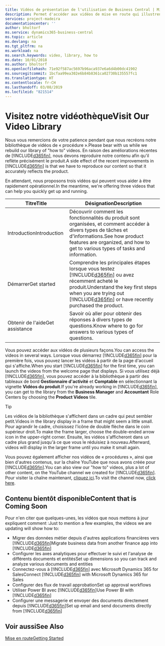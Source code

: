 ```yaml
---
title: Vidéos de présentation de l'utilisation de Business Central | Microsoft Docs
description: Permet d'accéder aux vidéos de mise en route qui illustrent comment effectuer des tâches courantes.
services: project-madeira
documentationcenter: ''
author: bholtorf
ms.service: dynamics365-business-central
ms.topic: article
ms.devlang: na
ms.tgt_pltfrm: na
ms.workload: na
ms.search.keywords: video, library, how to
ms.date: 10/01/2018
ms.author: bholtorf
ms.openlocfilehash: 71e92f587ac5697b96aca937e6a6d4b00dc41902
ms.sourcegitcommit: 1bcfaa99ea302e6b84b8361ca02730b135557fc1
ms.translationtype: HT
ms.contentlocale: fr-CH
ms.lasthandoff: 03/08/2019
ms.locfileid: "821514"
---
```

# <a name="visit-our-video-library"></a><span data-ttu-id="8b0c5-103">Visitez notre vidéothèque</span><span class="sxs-lookup"><span data-stu-id="8b0c5-103">Visit Our Video Library</span></span>
<span data-ttu-id="8b0c5-104">Nous vous remercions de votre patience pendant que nous recréons notre bibliothèque de vidéos de « procédure ».</span><span class="sxs-lookup"><span data-stu-id="8b0c5-104">Please bear with us while we rebuild our library of "how to" videos.</span></span> <span data-ttu-id="8b0c5-105">En raison des améliorations récentes de [!INCLUDE[d365fin](includes/d365fin_md.md)], nous devons reproduire notre contenu afin qu'il reflète précisément le produit.</span><span class="sxs-lookup"><span data-stu-id="8b0c5-105">A side effect of the recent improvements in [!INCLUDE[d365fin](includes/d365fin_md.md)] is that we have to reproduce our content so that it accurately reflects the product.</span></span> 

<span data-ttu-id="8b0c5-106">En attendant, nous proposons trois vidéos qui peuvent vous aider à être rapidement opérationnel.</span><span class="sxs-lookup"><span data-stu-id="8b0c5-106">In the meantime, we're offering three videos that can help you quickly get up and running.</span></span>

|<span data-ttu-id="8b0c5-107">Titre</span><span class="sxs-lookup"><span data-stu-id="8b0c5-107">Title</span></span>|<span data-ttu-id="8b0c5-108">Désignation</span><span class="sxs-lookup"><span data-stu-id="8b0c5-108">Description</span></span>|
|----|----|
|<span data-ttu-id="8b0c5-109">Introduction</span><span class="sxs-lookup"><span data-stu-id="8b0c5-109">Introduction</span></span>|<span data-ttu-id="8b0c5-110">Découvrir comment les fonctionnalités du produit sont organisées, et comment accéder à divers types de tâches et d'informations.</span><span class="sxs-lookup"><span data-stu-id="8b0c5-110">See how product features are organized, and how to get to various types of tasks and information.</span></span>|
|<span data-ttu-id="8b0c5-111">Démarrer</span><span class="sxs-lookup"><span data-stu-id="8b0c5-111">Get started</span></span>|<span data-ttu-id="8b0c5-112">Comprendre les principales étapes lorsque vous testez [!INCLUDE[d365fin](includes/d365fin_md.md)] ou avez récemment acheté le produit.</span><span class="sxs-lookup"><span data-stu-id="8b0c5-112">Understand the key first steps when you are trying out [!INCLUDE[d365fin](includes/d365fin_md.md)] or have recently purchased the product.</span></span> |
|<span data-ttu-id="8b0c5-113">Obtenir de l'aide</span><span class="sxs-lookup"><span data-stu-id="8b0c5-113">Get assistance</span></span>|<span data-ttu-id="8b0c5-114">Savoir où aller pour obtenir des réponses à divers types de questions.</span><span class="sxs-lookup"><span data-stu-id="8b0c5-114">Know where to go for answers to various types of questions.</span></span>|

<span data-ttu-id="8b0c5-115">Vous pouvez accéder aux vidéos de plusieurs façons.</span><span class="sxs-lookup"><span data-stu-id="8b0c5-115">You can access the videos in several ways.</span></span> <span data-ttu-id="8b0c5-116">Lorsque vous démarrez [!INCLUDE[d365fin](includes/d365fin_md.md)] pour la première fois, vous pouvez lancer les vidéos à partir de la page d'accueil qui s'affiche.</span><span class="sxs-lookup"><span data-stu-id="8b0c5-116">When you start [!INCLUDE[d365fin](includes/d365fin_md.md)] for the first time, you can launch the videos from the welcome page that displays.</span></span> <span data-ttu-id="8b0c5-117">Si vous utilisez déjà [!INCLUDE[d365fin](includes/d365fin_md.md)], vous pouvez accéder à la bibliothèque à partir des tableaux de bord **Gestionnaire d'activité** et **Comptable** en sélectionnant la vignette **Vidéos du produit**.</span><span class="sxs-lookup"><span data-stu-id="8b0c5-117">If you're already working in [!INCLUDE[d365fin](includes/d365fin_md.md)], you can get to the library from the **Business Manager** and **Accountant** Role Centers by choosing the **Product Videos** tile.</span></span> 

> [!Tip]  
> <span data-ttu-id="8b0c5-118">Les vidéos de la bibliothèque s'affichent dans un cadre qui peut sembler petit.</span><span class="sxs-lookup"><span data-stu-id="8b0c5-118">Videos in the library display in a frame that might seem a little small.</span></span> <span data-ttu-id="8b0c5-119">Pour agrandir le cadre, choisissez l'icône de double flèche dans le coin supérieur droit.</span><span class="sxs-lookup"><span data-stu-id="8b0c5-119">To make the frame larger, choose the double-ended arrow icon in the upper-right corner.</span></span> <span data-ttu-id="8b0c5-120">Ensuite, les vidéos s'afficheront dans un cadre plus grand jusqu'à ce que vous le réduisiez à nouveau.</span><span class="sxs-lookup"><span data-stu-id="8b0c5-120">Afterward, videos will display in the larger frame until you make it small again.</span></span>

<span data-ttu-id="8b0c5-121">Vous pouvez également afficher nos vidéos de « procédures », ainsi que bien d'autres contenus, sur la chaîne YouTube que nous avons créée pour [!INCLUDE[d365fin](includes/d365fin_md.md)].</span><span class="sxs-lookup"><span data-stu-id="8b0c5-121">You can also view our "how to" videos, plus a lot of other content, on the YouTube channel we created for [!INCLUDE[d365fin](includes/d365fin_md.md)].</span></span> <span data-ttu-id="8b0c5-122">Pour visiter la chaîne maintenant, [cliquez ici](https://go.microsoft.com/fwlink/?linkid=851533).</span><span class="sxs-lookup"><span data-stu-id="8b0c5-122">To visit the channel now, [click here](https://go.microsoft.com/fwlink/?linkid=851533).</span></span>

## <a name="content-that-is-coming-soon"></a><span data-ttu-id="8b0c5-123">Contenu bientôt disponible</span><span class="sxs-lookup"><span data-stu-id="8b0c5-123">Content that is Coming Soon</span></span>
<span data-ttu-id="8b0c5-124">Pour n'en citer que quelques-unes, les vidéos que nous mettons à jour expliquent comment :</span><span class="sxs-lookup"><span data-stu-id="8b0c5-124">Just to mention a few examples, the videos we are updating will show how to:</span></span>  

* <span data-ttu-id="8b0c5-125">Migrer des données métier depuis d'autres applications financières vers [!INCLUDE[d365fin](includes/d365fin_md.md)]</span><span class="sxs-lookup"><span data-stu-id="8b0c5-125">Migrate business data from another finance app into [!INCLUDE[d365fin](includes/d365fin_md.md)]</span></span>  
* <span data-ttu-id="8b0c5-126">Configurer les axes analytiques pour effectuer le suivi et l'analyse de différents documents et entités</span><span class="sxs-lookup"><span data-stu-id="8b0c5-126">Set up dimensions so you can track and analyze various documents and entities</span></span>
* <span data-ttu-id="8b0c5-127">Connectez-vous à [!INCLUDE[d365fin](includes/d365fin_md.md)] avec Microsoft Dynamics 365 for Sales</span><span class="sxs-lookup"><span data-stu-id="8b0c5-127">Connect [!INCLUDE[d365fin](includes/d365fin_md.md)] with Microsoft Dynamics 365 for Sales</span></span>
* <span data-ttu-id="8b0c5-128">Configurer des flux de travail approbation</span><span class="sxs-lookup"><span data-stu-id="8b0c5-128">Set up approval workflows</span></span>  
* <span data-ttu-id="8b0c5-129">Utiliser Power BI avec [!INCLUDE[d365fin](includes/d365fin_md.md)]</span><span class="sxs-lookup"><span data-stu-id="8b0c5-129">Use Power BI with [!INCLUDE[d365fin](includes/d365fin_md.md)]</span></span>  
* <span data-ttu-id="8b0c5-130">Configurer une messagerie et envoyer des documents directement depuis [!INCLUDE[d365fin](includes/d365fin_md.md)]</span><span class="sxs-lookup"><span data-stu-id="8b0c5-130">Set up email and send documents directly from [!INCLUDE[d365fin](includes/d365fin_md.md)]</span></span>  

## <a name="see-also"></a><span data-ttu-id="8b0c5-131">Voir aussi</span><span class="sxs-lookup"><span data-stu-id="8b0c5-131">See Also</span></span>
[<span data-ttu-id="8b0c5-132">Mise en route</span><span class="sxs-lookup"><span data-stu-id="8b0c5-132">Getting Started</span></span>](product-get-started.md)
